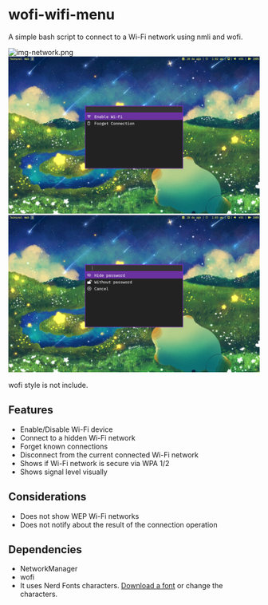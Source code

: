 # wofi-wifi-menu

A simple bash script to connect to a Wi-Fi network using nmli and wofi.

![img-network.png](./img-network.png)
![img-enable.png](./img-enable.png)
![img-pass.png](./img-pass.png)

wofi style is not include.

## Features

- Enable/Disable Wi-Fi device
- Connect to a hidden Wi-Fi network
- Forget known connections
- Disconnect from the current connected Wi-Fi network
- Shows if Wi-Fi network is secure via WPA 1/2
- Shows signal level visually

## Considerations

- Does not show WEP Wi-Fi networks
- Does not notify about the result of the connection operation

## Dependencies

- NetworkManager
- wofi
- It uses Nerd Fonts characters. [Download a font](https://www.nerdfonts.com/) or change the characters.
